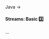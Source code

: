 <link rel="stylesheet" href="{{baseUrl}}/css/textbook.css">

<div class="website-content">

<div id="path">Java &rarr; </div>

<div id="title">

#### Streams: Basic :three:

</div>

<div id="body">

...

</div>

<div id="extras">
<div>

</div>
